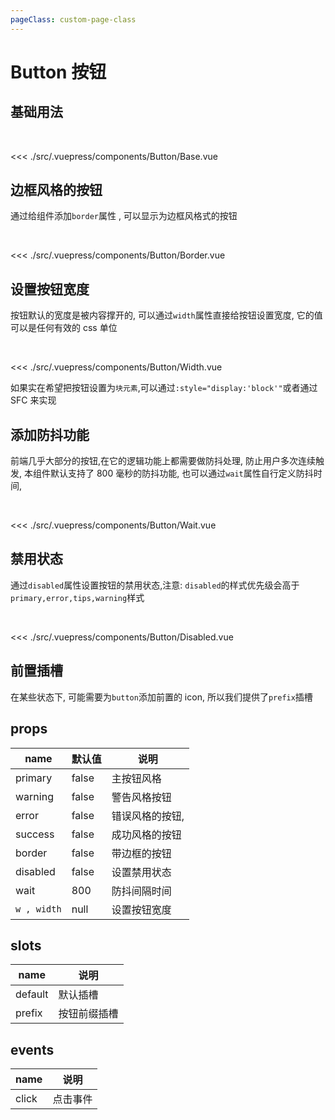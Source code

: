 ```yaml
---
pageClass: custom-page-class
---
```


# Button 按钮

## 基础用法

<br/>
<Button-Base/>

<<< ./src/.vuepress/components/Button/Base.vue

## 边框风格的按钮

通过给组件添加`border`属性 , 可以显示为边框风格式的按钮

<br/>
<Button-Border/>

<<< ./src/.vuepress/components/Button/Border.vue

## 设置按钮宽度

按钮默认的宽度是被内容撑开的, 可以通过`width`属性直接给按钮设置宽度, 它的值可以是任何有效的 css 单位

<br/>
<Button-Width/>

<<< ./src/.vuepress/components/Button/Width.vue

如果实在希望把按钮设置为`块元素`,可以通过`:style="display:'block'"`或者通过 SFC 来实现

## 添加防抖功能

前端几乎大部分的按钮,在它的逻辑功能上都需要做防抖处理, 防止用户多次连续触发, 本组件默认支持了 800 毫秒的防抖功能, 也可以通过`wait`属性自行定义防抖时间,

<br/>
<Button-Wait/>

<<< ./src/.vuepress/components/Button/Wait.vue

## 禁用状态

通过`disabled`属性设置按钮的禁用状态,注意: `disabled`的样式优先级会高于`primary,error,tips,warning`样式

<br/>
<Button-Disabled/>

<<< ./src/.vuepress/components/Button/Disabled.vue

## 前置插槽

在某些状态下, 可能需要为`button`添加前置的 icon, 所以我们提供了`prefix`插槽

## props

| name        | 默认值 | 说明            |
| ----------- | ------ | --------------- |
| primary     | false  | 主按钮风格      |
| warning     | false  | 警告风格按钮    |
| error       | false  | 错误风格的按钮, |
| success     | false  | 成功风格的按钮  |
| border      | false  | 带边框的按钮    |
| disabled    | false  | 设置禁用状态    |
| wait        | 800    | 防抖间隔时间    |
| `w , width` | null   | 设置按钮宽度    |

## slots

| name    | 说明         |
| ------- | ------------ |
| default | 默认插槽     |
| prefix  | 按钮前缀插槽 |

## events

| name  | 说明     |
| ----- | -------- |
| click | 点击事件 |
